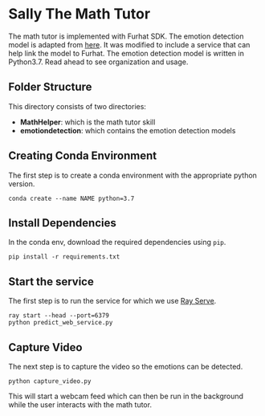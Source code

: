 # Sally The Math Tutor

The math tutor is implemented with Furhat SDK. The emotion detection model is adapted from [here](https://github.com/atulapra/Emotion-detection?fbclid=IwAR3gkWvtp26fverSeZVcB8-y_Dt_k2xCV8pY7gKgExt4spN7Ai3pKQvhfhc). It was modified to include a service that can help link the model to Furhat. The emotion detection model is written in Python3.7. Read ahead to see organization and usage. 

## Folder Structure
This directory consists of two directories:
- **MathHelper**: which is the math tutor skill
- **emotiondetection**: which contains the emotion detection models

## Creating Conda Environment
The first step is to create a conda environment with the appropriate python version.
```
conda create --name NAME python=3.7
```

## Install Dependencies
In the conda env, download the required dependencies using ```pip```.
```
pip install -r requirements.txt
```

## Start the service
The first step is to run the service for which we use [Ray Serve](https://docs.ray.io/en/master/serve/).
```
ray start --head --port=6379
python predict_web_service.py
```

## Capture Video
The next step is to capture the video so the emotions can be detected.
```
python capture_video.py
```

This will start a webcam feed which can then be run in the background while the user interacts with the math tutor. 

